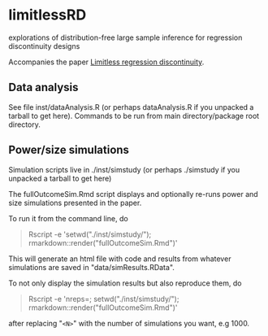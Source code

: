 # limitlessRD
explorations of distribution-free large sample inference for regression discontinuity designs

Accompanies the paper [Limitless regression discontinuity](http://arxiv.org/abs/1403.5478).

## Data analysis

See file inst/dataAnalysis.R (or perhaps dataAnalysis.R if you
unpacked a tarball to get here).   Commands to be run from main
directory/package root directory.

## Power/size simulations


Simulation scripts live in ./inst/simstudy (or perhaps ./simstudy if
you unpacked a tarball to get here)

The fullOutcomeSim.Rmd script displays and optionally re-runs power and
size simulations presented in the paper. 

To run it from the command line, do 

>   Rscript -e 'setwd("./inst/simstudy/"); rmarkdown::render("fullOutcomeSim.Rmd")'

This will generate an html file with code and results from whatever
simulations are saved in "data/simResults.RData".

To not only display the simulation results but also reproduce them, do 
>   Rscript -e 'nreps=<N>; setwd("./inst/simstudy/"); rmarkdown::render("fullOutcomeSim.Rmd")'

after replacing "`<N>`" with the number of simulations you want, e.g 1000.  




